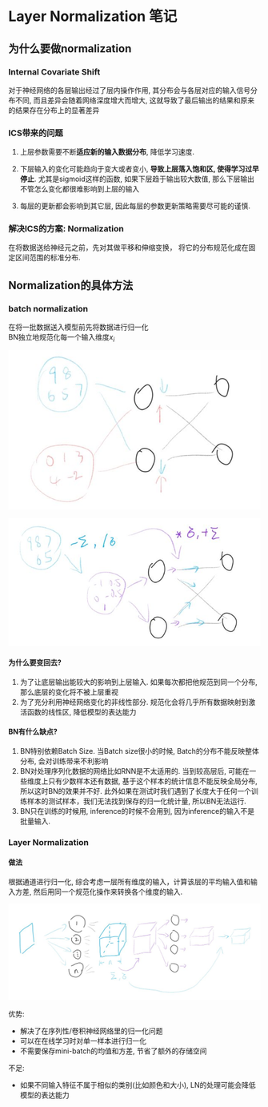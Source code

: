 
# Layer Normalization 笔记

## 为什么要做normalization

### Internal Covariate Shift

对于神经网络的各层输出经过了层内操作作用, 其分布会与各层对应的输入信号分布不同, 而且差异会随着网络深度增大而增大, 这就导致了最后输出的结果和原来的结果存在分布上的显著差异

### ICS带来的问题

1. 上层参数需要不断**适应新的输入数据分布**, 降低学习速度.

2. 下层输入的变化可能趋向于变大或者变小, **导致上层落入饱和区, 使得学习过早停止**. 尤其是sigmoid这样的函数, 如果下层趋于输出较大数值, 那么下层输出不管怎么变化都很难影响到上层的输入

3. 每层的更新都会影响到其它层, 因此每层的参数更新策略需要尽可能的谨慎.

### 解决ICS的方案: Normalization

在将数据送给神经元之前，先对其做平移和伸缩变换， 将它的分布规范化成在固定区间范围的标准分布.

## Normalization的具体方法

### batch normalization

在将一批数据送入模型前先将数据进行归一化  
BN独立地规范化每一个输入维度$x_i$  

![before_normal](images/md_image/before_normal.jpg)

![after_normal](images/md_image/after_normal.jpg)

#### 为什么要变回去?

1. 为了让底层输出能较大的影响到上层输入. 如果每次都把他规范到同一个分布, 那么底层的变化将不被上层重视
2. 为了充分利用神经网络变化的非线性部分. 规范化会将几乎所有数据映射到激活函数的线性区, 降低模型的表达能力

#### BN有什么缺点?

1. BN特别依赖Batch Size. 当Batch size很小的时候, Batch的分布不能反映整体分布, 会对训练带来不利影响
2. BN对处理序列化数据的网络比如RNN是不太适用的. 当到较高层后, 可能在一些维度上只有少数样本还有数据, 基于这个样本的统计信息不能反映全局分布, 所以这时BN的效果并不好. 此外如果在测试时我们遇到了长度大于任何一个训练样本的测试样本，我们无法找到保存的归一化统计量, 所以BN无法运行.
3. BN只在训练的时候用, inference的时候不会用到, 因为inference的输入不是批量输入.

### Layer Normalization

#### 做法

根据通道进行归一化, 综合考虑一层所有维度的输入，计算该层的平均输入值和输入方差, 然后用同一个规范化操作来转换各个维度的输入.

![LN](images/md_image/LN.jpg)

优势:  

- 解决了在序列性/卷积神经网络里的归一化问题
- 可以在在线学习时对单一样本进行归一化
- 不需要保存mini-batch的均值和方差, 节省了额外的存储空间

不足:

- 如果不同输入特征不属于相似的类别(比如颜色和大小), LN的处理可能会降低模型的表达能力

